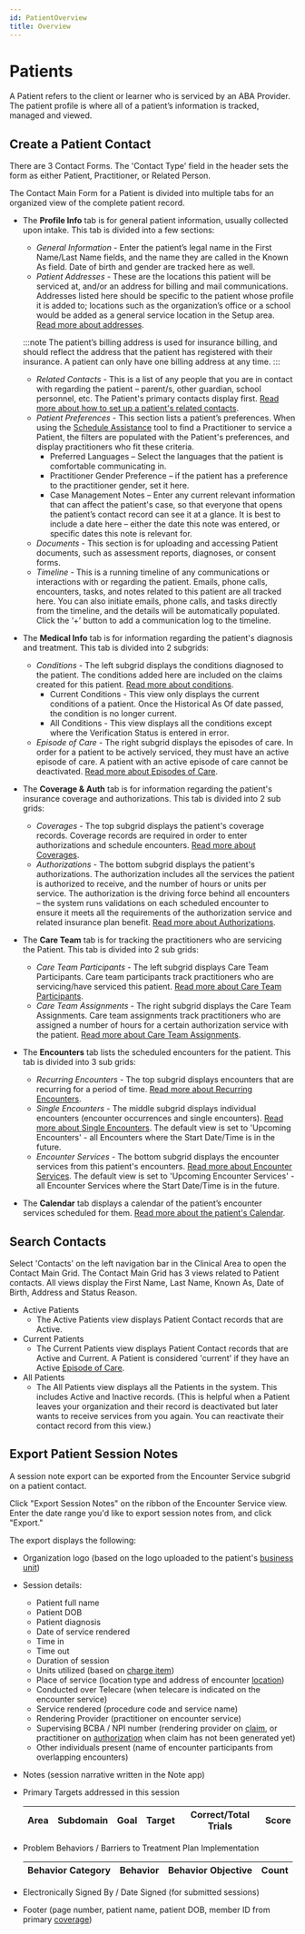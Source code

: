 ```yaml
---
id: PatientOverview
title: Overview
---
```


# Patients

A Patient refers to the client or learner who is serviced by an ABA Provider. The patient profile is where all of a patient’s information is tracked, managed and viewed.

## Create a Patient Contact

There are 3 Contact Forms. The 'Contact Type' field in the header sets the form as either Patient, Practitioner, or Related Person.

The Contact Main Form for a Patient is divided into multiple tabs for an organized view of the complete patient record.

- The **Profile Info** tab is for general patient information, usually collected upon intake. This tab is divided into a few sections:
    - *General Information* - Enter the patient’s legal name in the First Name/Last Name fields, and the name they are called in the Known As field. Date of birth and gender are tracked here as well.
    - *Patient Addresses* - These are the locations this patient will be serviced at, and/or an address for billing and mail communications. Addresses listed here should be specific to the patient whose profile it is added to; locations such as the organization’s office or a school would be added as a general service location in the Setup area. [Read more about addresses](AdminSetup/Location.md). 

    :::note
    The patient’s billing address is used for insurance billing, and should reflect the address that the patient has registered with their insurance. A patient can only have one billing address at any time. 
    :::

    - *Related Contacts* - This is a list of any people that you are in contact with regarding the patient – parent/s, other guardian, school personnel, etc. The Patient's primary contacts display first. [Read more about how to set up a patient's related contacts](Connection.md).
    - *Patient Preferences* - This section lists a patient’s preferences. When using the [Schedule Assistance](Scheduling/ScheduleAssistance.md) tool to find a Practitioner to service a Patient, the filters are populated with the Patient's preferences, and display practitioners who fit these criteria. 
        - Preferred Languages – Select the languages that the patient is comfortable communicating in.
        - Practitioner Gender Preference – if the patient has a preference to the practitioner gender, set it here.
        - Case Management Notes – Enter any current relevant information that can affect the patient's case, so that everyone that opens the patient’s contact record can see it at a glance. It is best to include a date here – either the date this note was entered, or specific dates this note is relevant for.
    - *Documents* - This section is for uploading and accessing Patient documents, such as assessment reports, diagnoses, or consent forms.
    - *Timeline* - This is a running timeline of any communications or interactions with or regarding the patient. Emails, phone calls, encounters, tasks, and notes related to this patient are all tracked here. You can also initiate emails, phone calls, and tasks directly from the timeline, and the details will be automatically populated. Click the ‘+’ button to add a communication log to the timeline.

- The **Medical Info** tab is for information regarding the patient's diagnosis and treatment. This tab is divided into 2 subgrids:
    - *Conditions* - The left subgrid displays the conditions diagnosed to the patient. The conditions added here are included on the claims created for this patient. [Read more about conditions](Conditions.md).
        - Current Conditions - This view only displays the current conditions of a patient. Once the Historical As Of date passed, the condition is no longer current. 
        - All Conditions - This view displays all the conditions except where the Verification Status is entered in error.
    - *Episode of Care* - The right subgrid displays the episodes of care. In order for a patient to be actively serviced, they must have an active episode of care. A patient with an active episode of care cannot be deactivated. [Read more about Episodes of Care](EpisodeOfCare.md).

- The **Coverage & Auth** tab is for information regarding the patient's insurance coverage and authorizations. This tab is divided into 2 sub grids:
    - *Coverages* - The top subgrid displays the patient's coverage records. Coverage records are required in order to enter authorizations and schedule encounters. [Read more about Coverages](Coverages.md).
    - *Authorizations* - The bottom subgrid displays the patient's authorizations. The authorization includes all the services the patient is authorized to receive, and the number of hours or units per service. The authorization is the driving force behind all encounters – the system runs validations on each scheduled encounter to ensure it meets all the requirements of the authorization service and related insurance plan benefit. [Read more about Authorizations](Authorization.md).

- The **Care Team** tab is for tracking the practitioners who are servicing the Patient. This tab is divided into 2 sub grids:
    - *Care Team Participants* - The left subgrid displays Care Team Participants. Care team participants track practitioners who are servicing/have serviced this patient. [Read more about Care Team Participants](CareTeamParticipants.md).
    - *Care Team Assignments* - The right subgrid displays the Care Team Assignments. Care team assignments track practitioners who are assigned a number of hours for a certain authorization service with the patient. [Read more about Care Team Assignments](../Scheduling/CareTeamAssignments).

- The **Encounters** tab lists the scheduled encounters for the patient. This tab is divided into 3 sub grids: 
    - *Recurring Encounters* - The top subgrid displays encounters that are recurring for a period of time. [Read more about Recurring Encounters](../Scheduling/RecurringEncounters.md).
    - *Single Encounters* - The middle subgrid displays individual encounters (encounter occurrences and single encounters). [Read more about Single Encounters](../Scheduling/SingleEncounters.md). The default view is set to 'Upcoming Encounters' - all Encounters where the Start Date/Time is in the future.
    - *Encounter Services* - The bottom subgrid displays the encounter services from this patient's encounters. [Read more about Encounter Services](../Scheduling/SingleEncounters.md/#encounter-services). The default view is set to 'Upcoming Encounter Services' - all Encounter Services where the Start Date/Time is in the future.

- The **Calendar** tab displays a calendar of the patient’s encounter services  scheduled for them. [Read more about the patient's Calendar](Calendar.md).

## Search Contacts

Select 'Contacts' on the left navigation bar in the Clinical Area to open the Contact Main Grid. The Contact Main Grid has 3 views related to Patient contacts. All views display the First Name, Last Name, Known As, Date of Birth, Address and Status Reason.  
- Active Patients
    - The Active Patients view displays Patient Contact records that are Active.
- Current Patients
    -  The Current Patients view displays Patient Contact records that are Active and Current. A Patient is considered 'current' if they have an Active [Episode of Care](EpisodeOfCare.md). 
- All Patients
    - The All Patients view displays all the Patients in the system. This includes Active and Inactive records. (This is helpful when a Patient leaves your organization and their record is deactivated but later wants to receive services from you again. You can reactivate their contact record from this view.)

## Export Patient Session Notes

A session note export can be exported from the Encounter Service subgrid on a patient contact. 

Click "Export Session Notes" on the ribbon of the Encounter Service view. Enter the date range you'd like to export session notes from, and click "Export."

The export displays the following:
- Organization logo (based on the logo uploaded to the patient's [business unit](../AdminSetup/BusinessUnit.md))
- Session details:
    - Patient full name
    - Patient DOB
    - Patient diagnosis
    - Date of service rendered
    - Time in
    - Time out
    - Duration of session
    - Units utilized (based on [charge item](../Billing/ChargePeriods.md/#charge-items))
    - Place of service (location type and address of encounter [location](../AdminSetup/Location.md))
    - Conducted over Telecare (when telecare is indicated on the encounter service)
    - Service rendered (procedure code and service name)
    - Rendering Provider (practitioner on encounter service)
    - Supervising BCBA / NPI number (rendering provider on [claim](../Billing/Claims.md), or practitioner on [authorization](../Patients/Authorization.md) when claim has not been generated yet)
    - Other individuals present (name of encounter participants from overlapping encounters)
- Notes (session narrative written in the Note app)
- Primary Targets addressed in this session

    | Area | Subdomain | Goal | Target | Correct/Total Trials | Score|
    |-|-|-|-|-|-|
- Problem Behaviors / Barriers to Treatment Plan Implementation

    | Behavior Category | Behavior | Behavior Objective | Count |
    |-|-|-|-|
- Electronically Signed By / Date Signed (for submitted sessions)
- Footer (page number, patient name, patient DOB, member ID from primary [coverage](../Patients/Coverages.md))
